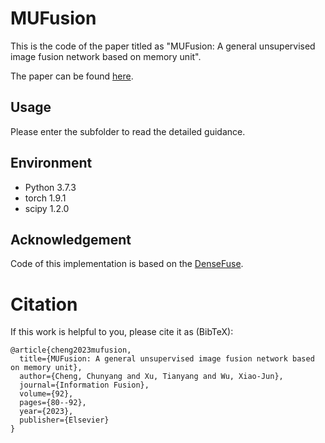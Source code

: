 # MUFusion
This is the code of the paper titled as "MUFusion: A general unsupervised image fusion network based on memory unit". 

The paper can be found [here](https://www.sciencedirect.com/science/article/abs/pii/S1566253522002202).

## Usage
Please enter the subfolder to read the detailed guidance.

## Environment
- Python 3.7.3
- torch 1.9.1
- scipy 1.2.0

## Acknowledgement
Code of this implementation is based on the [DenseFuse](https://github.com/hli1221/densefuse-pytorch).

# Citation
If this work is helpful to you, please cite it as (BibTeX):
```
@article{cheng2023mufusion,
  title={MUFusion: A general unsupervised image fusion network based on memory unit},
  author={Cheng, Chunyang and Xu, Tianyang and Wu, Xiao-Jun},
  journal={Information Fusion},
  volume={92},
  pages={80--92},
  year={2023},
  publisher={Elsevier}
}
```

